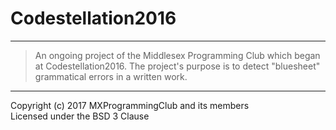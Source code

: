 # Codestellation2016
----
> An ongoing project of the Middlesex Programming Club which began at Codestellation2016.
> The project's purpose is to detect "bluesheet" grammatical errors in a written work.

----
Copyright (c) 2017 MXProgrammingClub and its members   
Licensed under the BSD 3 Clause